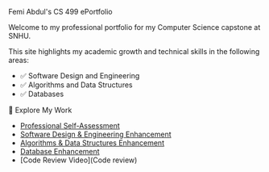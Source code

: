 Femi Abdul's CS 499 ePortfolio

Welcome to my professional portfolio for my Computer Science capstone at SNHU.

This site highlights my academic growth and technical skills in the following areas:

- ✅ Software Design and Engineering
- ✅ Algorithms and Data Structures
- ✅ Databases

 🔗 Explore My Work

- [Professional Self-Assessment](self-assessment.md)
- [Software Design & Engineering Enhancement](Enhancement-1)
- [Algorithms & Data Structures Enhancement](Enhancement-2)
- [Database Enhancement](Enhancement-3)
- [Code Review Video](Code review)
